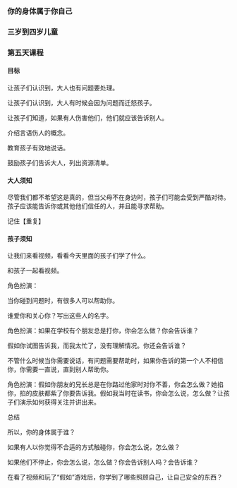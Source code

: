 ### 你的身体属于你自己

### 三岁到四岁儿童

### 第五天课程

#### 目标

让孩子们认识到，大人也有问题要处理。

让孩子们认识到，大人有时候会因为问题而迁怒孩子。

让孩子们知道，如果有人伤害他们，他们就应该告诉别人。

介绍言语伤人的概念。

教育孩子有效地说话。

鼓励孩子们告诉大人，列出资源清单。

#### 大人须知

尽管我们都不希望这是真的，但当父母不在身边时，孩子们可能会受到严酷对待。孩子应该能告诉你或其他他们信任的人，并且能寻求帮助。

记住【重复】

#### 孩子须知

让我们来看视频，看看今天里面的孩子们学了什么。

和孩子一起看视频。

角色扮演：

当你碰到问题时，有很多人可以帮助你。

谁爱你和关心你？写出这些人的名字。

角色扮演：如果在学校有个朋友总是打你，你会怎么做？你会告诉谁？

假如你试图告诉我，而我太忙了，没有理解情况。你还会告诉谁？

不管什么时候当你需要说话，有问题需要帮助时，如果你告诉的第一个人不相信你，你需要一直说，直到别人帮助你。

角色扮演：假如你朋友的兄长总是在你路过他家时对你不善，你会怎么做？她掐你，掐的皮肤都紫了你要告诉我。假如我当时在读书，你会怎么说，怎么做？让孩子们演示如何获得关注并讲出来。

总结

所以，你的身体属于谁？

如果有人以你觉得不合适的方式触碰你，你会怎么说，怎么做？

如果他们不停止，你会怎么说，怎么做？你会告诉别人吗？会告诉谁？

在看了视频和玩了“假如”游戏后，你学到了哪些照顾自己，让自己安全的东西？

